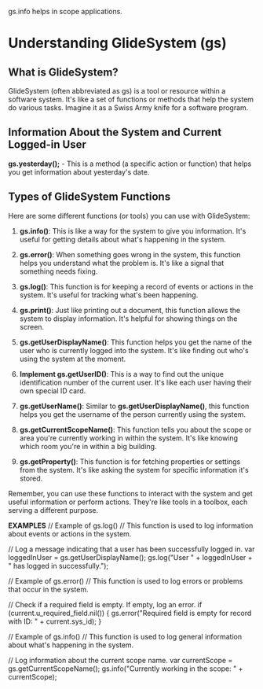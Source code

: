 gs.info helps in scope applications.
# Understanding GlideSystem (gs)

## What is GlideSystem?

GlideSystem (often abbreviated as gs) is a tool or resource within a software system. It's like a set of functions or methods that help the system do various tasks. Imagine it as a Swiss Army knife for a software program.

## Information About the System and Current Logged-in User

**gs.yesterday();** - This is a method (a specific action or function) that helps you get information about yesterday's date.

## Types of GlideSystem Functions

Here are some different functions (or tools) you can use with GlideSystem:

1. **gs.info()**: This is like a way for the system to give you information. It's useful for getting details about what's happening in the system.

2. **gs.error()**: When something goes wrong in the system, this function helps you understand what the problem is. It's like a signal that something needs fixing.

3. **gs.log()**: This function is for keeping a record of events or actions in the system. It's useful for tracking what's been happening.

4. **gs.print()**: Just like printing out a document, this function allows the system to display information. It's helpful for showing things on the screen.

5. **gs.getUserDisplayName()**: This function helps you get the name of the user who is currently logged into the system. It's like finding out who's using the system at the moment.

6. **Implement gs.getUserID()**: This is a way to find out the unique identification number of the current user. It's like each user having their own special ID card.

7. **gs.getUserName()**: Similar to **gs.getUserDisplayName()**, this function helps you get the username of the person currently using the system.

8. **gs.getCurrentScopeName()**: This function tells you about the scope or area you're currently working in within the system. It's like knowing which room you're in within a big building.

9. **gs.getProperty()**: This function is for fetching properties or settings from the system. It's like asking the system for specific information it's stored.

Remember, you can use these functions to interact with the system and get useful information or perform actions. They're like tools in a toolbox, each serving a different purpose.

**EXAMPLES**
// Example of gs.log()
// This function is used to log information about events or actions in the system.

// Log a message indicating that a user has been successfully logged in.
var loggedInUser = gs.getUserDisplayName();
gs.log("User " + loggedInUser + " has logged in successfully.");

// Example of gs.error()
// This function is used to log errors or problems that occur in the system.

// Check if a required field is empty. If empty, log an error.
if (current.u_required_field.nil()) {
    gs.error("Required field is empty for record with ID: " + current.sys_id);
}

// Example of gs.info()
// This function is used to log general information about what's happening in the system.

// Log information about the current scope name.
var currentScope = gs.getCurrentScopeName();
gs.info("Currently working in the scope: " + currentScope);
